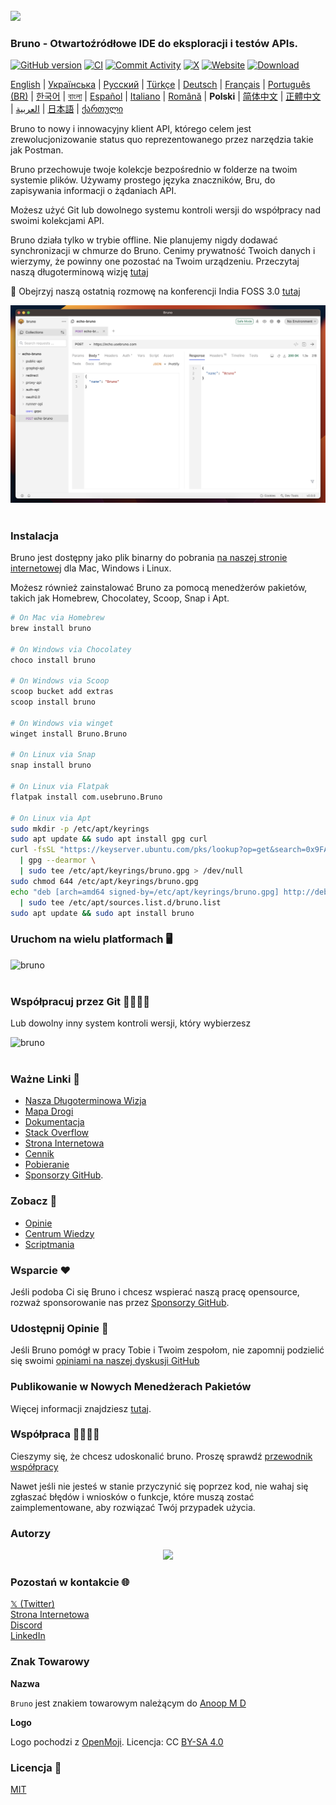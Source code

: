 <br />
<img src="../../assets/images/logo-transparent.png" width="80"/>

### Bruno - Otwartoźródłowe IDE do eksploracji i testów APIs.

[![GitHub version](https://badge.fury.io/gh/usebruno%2Fbruno.svg)](https://badge.fury.io/gh/usebruno%bruno)
[![CI](https://github.com/usebruno/bruno/actions/workflows/tests.yml/badge.svg?branch=main)](https://github.com/usebruno/bruno/actions/workflows/tests.yml)
[![Commit Activity](https://img.shields.io/github/commit-activity/m/usebruno/bruno)](https://github.com/usebruno/bruno/pulse)
[![X](https://img.shields.io/twitter/follow/use_bruno?style=social&logo=x)](https://twitter.com/use_bruno)
[![Website](https://img.shields.io/badge/Website-Visit-blue)](https://www.usebruno.com)
[![Download](https://img.shields.io/badge/Download-Latest-brightgreen)](https://www.usebruno.com/downloads)

[English](../../readme.md)
| [Українська](./readme_ua.md)
| [Русский](./readme_ru.md)
| [Türkçe](./readme_tr.md)
| [Deutsch](./readme_de.md)
| [Français](./readme_fr.md)
| [Português (BR)](./readme_pt_br.md)
| [한국어](./readme_kr.md)
| [বাংলা](./readme_bn.md)
| [Español](./readme_es.md)
| [Italiano](./readme_it.md)
| [Română](./readme_ro.md)
| **Polski**
| [简体中文](./readme_cn.md)
| [正體中文](./readme_zhtw.md)
| [العربية](./readme_ar.md)
| [日本語](./readme_ja.md)
| [ქართული](./readme_ka.md)

Bruno to nowy i innowacyjny klient API, którego celem jest zrewolucjonizowanie status quo reprezentowanego przez narzędzia takie jak Postman.

Bruno przechowuje twoje kolekcje bezpośrednio w folderze na twoim systemie plików. Używamy prostego języka znaczników, Bru, do zapisywania informacji o żądaniach API.

Możesz użyć Git lub dowolnego systemu kontroli wersji do współpracy nad swoimi kolekcjami API.

Bruno działa tylko w trybie offline. Nie planujemy nigdy dodawać synchronizacji w chmurze do Bruno. Cenimy prywatność Twoich danych i wierzymy, że powinny one pozostać na Twoim urządzeniu. Przeczytaj naszą długoterminową wizję [tutaj](https://github.com/usebruno/bruno/discussions/269)

📢 Obejrzyj naszą ostatnią rozmowę na konferencji India FOSS 3.0 [tutaj](https://www.youtube.com/watch?v=7bSMFpbcPiY)

![bruno](/assets/images/landing-2.png) <br /><br />

### Instalacja

Bruno jest dostępny jako plik binarny do pobrania [na naszej stronie internetowej](https://www.usebruno.com/downloads) dla Mac, Windows i Linux.

Możesz również zainstalować Bruno za pomocą menedżerów pakietów, takich jak Homebrew, Chocolatey, Scoop, Snap i Apt.

```sh
# On Mac via Homebrew
brew install bruno

# On Windows via Chocolatey
choco install bruno

# On Windows via Scoop
scoop bucket add extras
scoop install bruno

# On Windows via winget
winget install Bruno.Bruno

# On Linux via Snap
snap install bruno

# On Linux via Flatpak
flatpak install com.usebruno.Bruno

# On Linux via Apt
sudo mkdir -p /etc/apt/keyrings
sudo apt update && sudo apt install gpg curl
curl -fsSL "https://keyserver.ubuntu.com/pks/lookup?op=get&search=0x9FA6017ECABE0266" \
  | gpg --dearmor \
  | sudo tee /etc/apt/keyrings/bruno.gpg > /dev/null
sudo chmod 644 /etc/apt/keyrings/bruno.gpg
echo "deb [arch=amd64 signed-by=/etc/apt/keyrings/bruno.gpg] http://debian.usebruno.com/ bruno stable" \
  | sudo tee /etc/apt/sources.list.d/bruno.list
sudo apt update && sudo apt install bruno
```

### Uruchom na wielu platformach 🖥️

![bruno](/assets/images/run-anywhere.png) <br /><br />

### Współpracuj przez Git 👩‍💻🧑‍💻

Lub dowolny inny system kontroli wersji, który wybierzesz

![bruno](/assets/images/version-control.png) <br /><br />

### Ważne Linki 📌

- [Nasza Długoterminowa Wizja](https://github.com/usebruno/bruno/discussions/269)
- [Mapa Drogi](https://github.com/usebruno/bruno/discussions/384)
- [Dokumentacja](https://docs.usebruno.com)
- [Stack Overflow](https://stackoverflow.com/questions/tagged/bruno)
- [Strona Internetowa](https://www.usebruno.com)
- [Cennik](https://www.usebruno.com/pricing)
- [Pobieranie](https://www.usebruno.com/downloads)
- [Sponsorzy GitHub](https://github.com/sponsors/helloanoop).

### Zobacz 🎥

- [Opinie](https://github.com/usebruno/bruno/discussions/343)
- [Centrum Wiedzy](https://github.com/usebruno/bruno/discussions/386)
- [Scriptmania](https://github.com/usebruno/bruno/discussions/385)

### Wsparcie ❤️

Jeśli podoba Ci się Bruno i chcesz wspierać naszą pracę opensource, rozważ sponsorowanie nas przez [Sponsorzy GitHub](https://github.com/sponsors/helloanoop).

### Udostępnij Opinie 📣

Jeśli Bruno pomógł w pracy Tobie i Twoim zespołom, nie zapomnij podzielić się swoimi [opiniami na naszej dyskusji GitHub](https://github.com/usebruno/bruno/discussions/343)

### Publikowanie w Nowych Menedżerach Pakietów

Więcej informacji znajdziesz [tutaj](../publishing/publishing_pl.md).

### Współpraca 👩‍💻🧑‍💻

Cieszymy się, że chcesz udoskonalić bruno. Proszę sprawdź [przewodnik współpracy](../contributing/contributing_pl.md)

Nawet jeśli nie jesteś w stanie przyczynić się poprzez kod, nie wahaj się zgłaszać błędów i wniosków o funkcje, które muszą zostać zaimplementowane, aby rozwiązać Twój przypadek użycia.

### Autorzy

<div align="center">
    <a href="https://github.com/usebruno/bruno/graphs/contributors">
        <img src="https://contrib.rocks/image?repo=usebruno/bruno" />
    </a>
</div>

### Pozostań w kontakcie 🌐

[𝕏 (Twitter)](https://twitter.com/use_bruno) <br />
[Strona Internetowa](https://www.usebruno.com) <br />
[Discord](https://discord.com/invite/KgcZUncpjq) <br />
[LinkedIn](https://www.linkedin.com/company/usebruno)

### Znak Towarowy

**Nazwa**

`Bruno` jest znakiem towarowym należącym do [Anoop M D](https://www.helloanoop.com/)

**Logo**

Logo pochodzi z [OpenMoji](https://openmoji.org/library/emoji-1F436/). Licencja: CC [BY-SA 4.0](https://creativecommons.org/licenses/by-sa/4.0/)

### Licencja 📄

[MIT](../../license.md)
